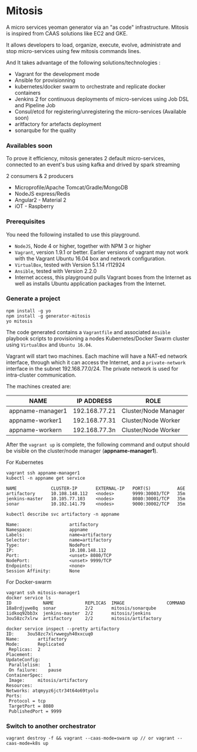 # Mitosis
A micro services yeoman generator via an "as code" infrastructure. Mitosis is inspired from CAAS solutions like EC2 and GKE.

It allows developers to load, organize, execute, evolve, administrate and stop micro-services using few mitosis commands lines.

And It takes advantage of the following solutions/technologies :

- Vagrant for the development mode
- Ansible for provisionning
- kubernetes/docker swarm to orchestrate and replicate docker containers
- Jenkins 2 for continuous deployments of micro-services using Job DSL and Pipeline Job
- Consul/etcd for registering/unregistering the micro-services (Available soon)
- aritfactory for artefacts deployment
- sonarqube for the quality

### Availables soon
To prove it efficiency, mitosis generates 2 default micro-services, connected to an event's bus using kafka and drived by spark streaming

2 consumers & 2 producers

- Microprofile/Apache Tomcat/Gradle/MongoDB
- NodeJS express/Redis
- Angular2 - Material 2
- iOT - Raspberry

### Prerequisites
You need the following installed to use this playground.
- `NodeJS`, Node 4 or higher, together with NPM 3 or higher
- `Vagrant`, version 1.9.1 or better. Earlier versions of vagrant may not work
with the Vagrant Ubuntu 16.04 box and network configuration.
- `VirtualBox`, tested with Version 5.1.14 r112924
- `Ansible`, tested with Version 2.2.0
- Internet access, this playground pulls Vagrant boxes from the Internet as well
as installs Ubuntu application packages from the Internet.

### Generate a project
```
npm install -g yo
npm install -g generator-mitosis
yo mitosis
```

The code generated contains a `Vagrantfile` and associated `Ansible` playbook scripts
to provisioning a nodes Kubernetes/Docker Swarm cluster using `VirtualBox` and `Ubuntu
16.04`.

Vagrant will start two machines. Each machine will have a NAT-ed network
interface, through which it can access the Internet, and a `private-network`
interface in the subnet 192.168.77.0/24. The private network is used for
intra-cluster communication.

The machines created are:

| NAME | IP ADDRESS | ROLE |
| --- | --- | --- |
| appname-manager1 | 192.168.77.21 | Cluster/Node Manager |
| appname-worker1 | 192.168.77.31 | Cluster/Node Worker |
| appname-workern | 192.168.77.3n | Cluster/Node Worker |

After the `vagrant up` is complete, the following command and output should be
visible on the cluster/node manager (**appname-manager1**).

For Kubernetes
```
vagrant ssh appname-manager1
kubectl -n appname get service 

NAME             CLUSTER-IP       EXTERNAL-IP   PORT(S)          AGE
artifactory      10.108.148.112   <nodes>       9999:30003/TCP   35m
jenkins-master   10.105.77.103    <nodes>       8080:30001/TCP   35m
sonar            10.102.141.79    <nodes>       9000:30002/TCP   35m
```
```
kubectl describe svc artifactory -n appname 

Name:                   artifactory
Namespace:              appname
Labels:                 name=artifactory
Selector:               name=artifactory
Type:                   NodePort
IP:                     10.108.148.112
Port:                   <unset> 8080/TCP
NodePort:               <unset> 9999/TCP
Endpoints:              <none>
Session Affinity:       None
```

For Docker-swarm
```
vagrant ssh mitosis-manager1
docker service ls 
ID            NAME            REPLICAS  IMAGE                COMMAND
18a8rdjywe8q  sonar           2/2       mitosis/sonarqube    
1idkoq92bb3x  jenkins-master  2/2       mitosis/jenkins      
3ou58zc7xlrw  artifactory     2/2       mitosis/artifactory  
```
```
docker service inspect --pretty artifactory 
ID:		3ou58zc7xlrwwegyh40xxcuq0
Name:		artifactory
Mode:		Replicated
 Replicas:	2
Placement:
UpdateConfig:
 Parallelism:	1
 On failure:	pause
ContainerSpec:
 Image:		mitosis/artifactory
Resources:
Networks: atqmyyz6jctr34t64o69tyolu
Ports:
 Protocol = tcp
 TargetPort = 8080
 PublishedPort = 9999
```

### Switch to another orchestrator
```
vagrant destroy -f && vagrant --caas-mode=swarm up // or vagrant --caas-mode=k8s up
```